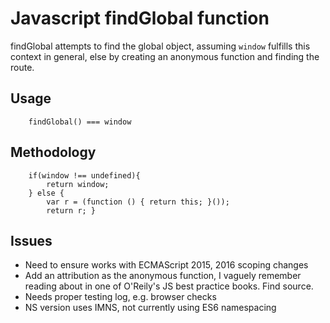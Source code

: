 # Javascript findGlobal function
findGlobal attempts to find the global object, assuming `window` fulfills this context in general, else by creating an anonymous function and finding the route.
## Usage
```
    findGlobal() === window
```

## Methodology

```
    if(window !== undefined){
        return window;
    } else {
        var r = (function () { return this; }());
        return r; }
```

## Issues

* Need to ensure works with ECMAScript 2015, 2016 scoping changes
* Add an attribution as the anonymous function, I vaguely remember reading about in one of O'Reily's JS best practice books. Find source.
* Needs proper testing log, e.g. browser checks
* NS version uses IMNS, not currently using ES6 namespacing
